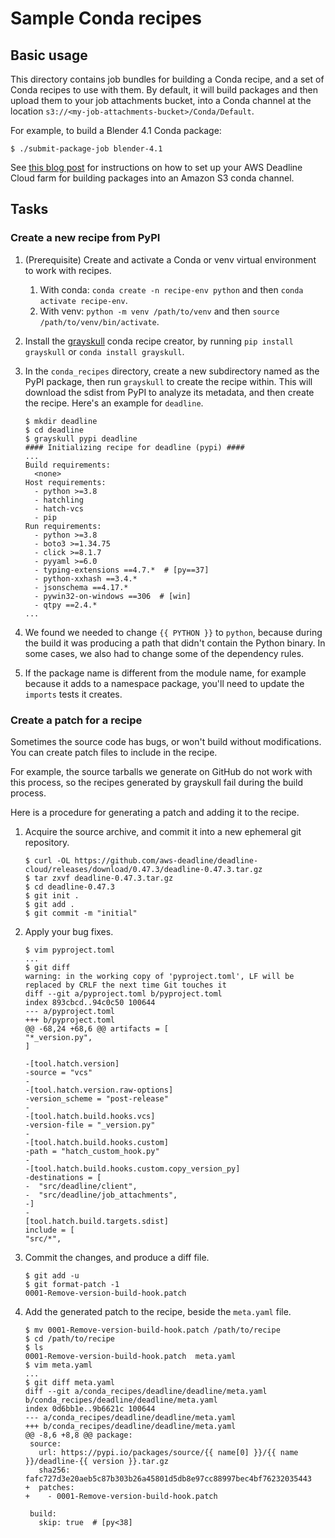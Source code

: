 # Sample Conda recipes

## Basic usage

This directory contains job bundles for building a Conda recipe, and
a set of Conda recipes to use with them. By default, it will build
packages and then upload them to your job attachments bucket, into
a Conda channel at the location `s3://<my-job-attachments-bucket>/Conda/Default`.

For example, to build a Blender 4.1 Conda package:

```
$ ./submit-package-job blender-4.1
```

See [this blog post](https://aws.amazon.com/blogs/media/create-a-conda-package-and-channel-for-aws-deadline-cloud/)
for instructions on how to set up your AWS Deadline Cloud farm for building 
packages into an Amazon S3 conda channel.

## Tasks

### Create a new recipe from PyPI

1. (Prerequisite) Create and activate a Conda or venv virtual environment to work with
   recipes.
    1. With conda: `conda create -n recipe-env python` and then `conda activate recipe-env`.
    2. With venv: `python -m venv /path/to/venv` and then `source /path/to/venv/bin/activate`.

2. Install the [grayskull](https://github.com/conda/grayskull) conda recipe creator,
    by running `pip install grayskull` or `conda install grayskull`.
3. In the `conda_recipes` directory, create a new subdirectory named as the PyPI package,
    then run `grayskull` to create the recipe within. This will download the sdist from PyPI
    to analyze its metadata, and then create the recipe. Here's an example for `deadline`.
    ```
    $ mkdir deadline
    $ cd deadline
    $ grayskull pypi deadline
    #### Initializing recipe for deadline (pypi) ####
    ...
    Build requirements:
      <none>
    Host requirements:
      - python >=3.8
      - hatchling
      - hatch-vcs
      - pip
    Run requirements:
      - python >=3.8
      - boto3 >=1.34.75
      - click >=8.1.7
      - pyyaml >=6.0
      - typing-extensions ==4.7.*  # [py==37]
      - python-xxhash ==3.4.*
      - jsonschema ==4.17.*
      - pywin32-on-windows ==306  # [win]
      - qtpy ==2.4.*
    ...
    ```
4. We found we needed to change `{{ PYTHON }}` to `python`, because during the build it was producing a path that didn't contain
   the Python binary. In some cases, we also had to change some of the dependency rules.
5. If the package name is different from the module name, for example because it adds to a namespace package,
   you'll need to update the `imports` tests it creates.

### Create a patch for a recipe

Sometimes the source code has bugs, or won't build without modifications. You can create
patch files to include in the recipe.

For example, the source tarballs we generate on GitHub do not work with this process,
so the recipes generated by grayskull fail during the build process.

Here is a procedure for generating a patch and adding it to the recipe.

1. Acquire the source archive, and commit it into a new ephemeral git repository.
    ```
    $ curl -OL https://github.com/aws-deadline/deadline-cloud/releases/download/0.47.3/deadline-0.47.3.tar.gz
    $ tar zxvf deadline-0.47.3.tar.gz
    $ cd deadline-0.47.3
    $ git init .
    $ git add .
    $ git commit -m "initial"
    ```
2. Apply your bug fixes.
    ```
    $ vim pyproject.toml
    ...
    $ git diff
    warning: in the working copy of 'pyproject.toml', LF will be replaced by CRLF the next time Git touches it
    diff --git a/pyproject.toml b/pyproject.toml
    index 893cbcd..94c0c50 100644
    --- a/pyproject.toml
    +++ b/pyproject.toml
    @@ -68,24 +68,6 @@ artifacts = [
    "*_version.py",
    ]

    -[tool.hatch.version]
    -source = "vcs"
    -
    -[tool.hatch.version.raw-options]
    -version_scheme = "post-release"
    -
    -[tool.hatch.build.hooks.vcs]
    -version-file = "_version.py"
    -
    -[tool.hatch.build.hooks.custom]
    -path = "hatch_custom_hook.py"
    -
    -[tool.hatch.build.hooks.custom.copy_version_py]
    -destinations = [
    -  "src/deadline/client",
    -  "src/deadline/job_attachments",
    -]
    -
    [tool.hatch.build.targets.sdist]
    include = [
    "src/*",
    ```
3. Commit the changes, and produce a diff file.
    ```
    $ git add -u
    $ git format-patch -1
    0001-Remove-version-build-hook.patch
    ```
4. Add the generated patch to the recipe, beside the `meta.yaml` file.
    ```
    $ mv 0001-Remove-version-build-hook.patch /path/to/recipe
    $ cd /path/to/recipe
    $ ls
    0001-Remove-version-build-hook.patch  meta.yaml
    $ vim meta.yaml
    ...
    $ git diff meta.yaml
    diff --git a/conda_recipes/deadline/deadline/meta.yaml b/conda_recipes/deadline/deadline/meta.yaml
    index 0d6bb1e..9b6621c 100644
    --- a/conda_recipes/deadline/deadline/meta.yaml
    +++ b/conda_recipes/deadline/deadline/meta.yaml
    @@ -8,6 +8,8 @@ package:
     source:
       url: https://pypi.io/packages/source/{{ name[0] }}/{{ name }}/deadline-{{ version }}.tar.gz
       sha256: fafc727d3e20aeb5c87b303b26a45801d5db8e97cc88997bec4bf76232035443
    +  patches:
    +    - 0001-Remove-version-build-hook.patch

     build:
       skip: true  # [py<38]
    ```
